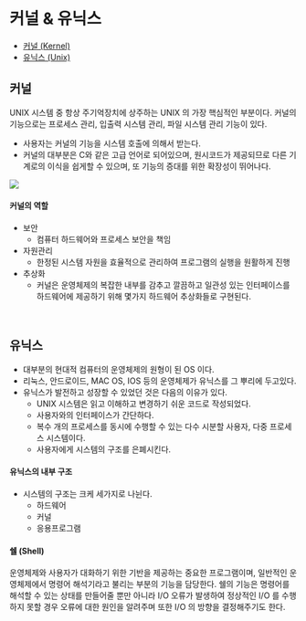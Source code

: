 # 커널 & 유닉스
- [커널 (Kernel)](#커널)
- [유닉스 (Unix)](#유닉스)

## 커널
UNIX 시스템 중 항상 주기억장치에 상주하는 UNIX 의 가장 핵심적인 부분이다. 커널의 기능으로는 프로세스 관리, 입출력 시스템 관리, 파일 시스템 관리 기능이 있다.
- 사용자는 커널의 기능을 시스템 호출에 의해서 받는다.
- 커널의 대부분은 C와 같은 고급 언어로 되어있으며, 원시코드가 제공되므로 다른 기계로의 이식을 쉽게할 수 있으며, 또 기능의 증대를 위한 확장성이 뛰어나다.

<img src="https://ko.wikipedia.org/wiki/%EC%BB%A4%EB%84%90_(%EC%BB%B4%ED%93%A8%ED%8C%85)#/media/%ED%8C%8C%EC%9D%BC:Kernel_Layout.svg" />

#### 커널의 역할
* 보안
  * 컴퓨터 하드웨어와 프로세스 보안을 책임
* 자원관리
  * 한정된 시스템 자원을 효율적으로 관리하여 프로그램의 실행을 원활하게 진행
* 추상화
  * 커널은 운영체제의 복잡한 내부를 감추고 깔끔하고 일관성 있는 인터페이스를 하드웨어에 제공하기 위해 몇가지 하드웨어 추상화들로 구현된다.

<BR>

## 유닉스
- 대부분의 현대적 컴퓨터의 운영체제의 원형이 된 OS 이다.
- 리눅스, 안드로이드, MAC OS, IOS 등의 운영체제가 유닉스를 그 뿌리에 두고있다.
- 유닉스가 발전하고 성장할 수 있었던 것은 다음의 이유가 있다.
  - UNIX 시스템은 읽고 이해하고 변경하기 쉬운 코드로 작성되었다.
  - 사용자와의 인터페이스가 간단하다.
  - 복수 개의 프로세스를 동시에 수행할 수 있는 다수 시분할 사용자, 다중 프로세스 시스템이다.
  - 사용자에게 시스템의 구조를 은폐시킨다.

#### 유닉스의 내부 구조
- 시스템의 구조는 크케 세가지로 나뉜다.
  - 하드웨어
  - 커널
  - 응용프로그램

#### 쉘 (Shell)
운영체제와 사용자가 대화하기 위한 기반을 제공하는 중요한 프로그램이며, 일반적인 운영체제에서 명령어 해석기라고 불리는 부분의 기능을 담당한다. 쉘의 기능은 명령어를 해석할 수 있는 상태를 만들어줄 뿐만 아니라 I/O 오류가 발생하여 정상적인 I/O 를 수행하지 못할 경우 오류에 대한 원인을 알려주며 또한 I/O 의 방향을 결정해주기도 한다.